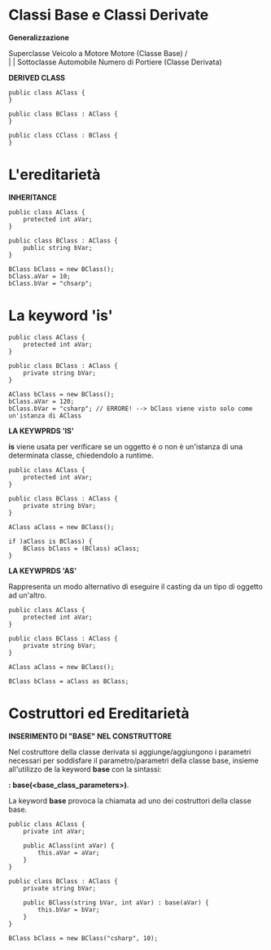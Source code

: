 # Classi Base e Classi Derivate

**Generalizzazione**

Superclasse         Veicolo a Motore        Motore
(Classe Base)               / \
                             |
                             |
Sottoclasse             Automobile          Numero di Portiere
(Classe Derivata)

**DERIVED CLASS**
```
public class AClass {
}

public class BClass : AClass {
}

public class CClass : BClass {
}
```

# L'ereditarietà

**INHERITANCE**
```
public class AClass {
    protected int aVar;
}

public class BClass : AClass {
    public string bVar;
}

BClass bClass = new BClass();
bClass.aVar = 10;
bClass.bVar = "chsarp";
```

# La keyword 'is'

```
public class AClass {
    protected int aVar;
}

public class BClass : AClass {
    private string bVar;
}

AClass bClass = new BClass();
bClass.aVar = 120;
bClass.bVar = "csharp"; // ERRORE! --> bClass viene visto solo come un'istanza di AClass
```

**LA KEYWPRDS 'IS'**

**is** viene usata per verificare se un oggetto è o non è un'istanza di una determinata classe, chiedendolo a runtime.

```
public class AClass {
    protected int aVar;
}

public class BClass : AClass {
    private string bVar;
}

AClass aClass = new BClass();

if )aClass is BClass) {
    BClass bClass = (BClass) aClass;
}
```

**LA KEYWPRDS 'AS'**

Rappresenta un modo alternativo di eseguire il casting da un tipo di oggetto ad un'altro.

```
public class AClass {
    protected int aVar;
}

public class BClass : AClass {
    private string bVar;
}

AClass aClass = new BClass();

BClass bClass = aClass as BClass;
```

# Costruttori ed Ereditarietà

**INSERIMENTO DI "BASE" NEL CONSTRUTTORE**

Nel costruttore della classe derivata si aggiunge/aggiungono i parametri necessari per soddisfare il parametro/parametri della classe base, insieme all'utilizzo de la keyword **base** con la sintassi:

**: base(<base_class_parameters>)**.

La keyword **base** provoca la chiamata ad uno dei costruttori della classe base.

```
public class AClass {
    private int aVar;

    public AClass(int aVar) {
        this.aVar = aVar;
    }
}

public class BClass : AClass {
    private string bVar;

    public BClass(string bVar, int aVar) : base(aVar) {
        this.bVar = bVar;
    }
}

BClass bClass = new BClass("csharp", 10);
```